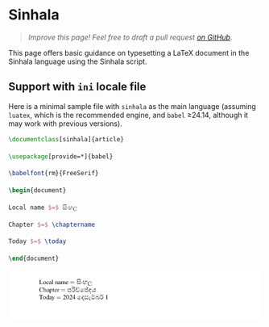# Sinhala

<blockquote>
  <p><em>Improve this page! Feel free to draft a pull request <a href="https://github.com/latex3/babel/tree/docs/docs">on GitHub</a></em>.</p>
</blockquote>

This page offers basic guidance on typesetting a LaTeX document in the
Sinhala language using the Sinhala script.

## Support with `ini` locale file

Here is a minimal sample file with `sinhala` as the main language
(assuming `luatex`, which is the recommended engine, and `babel` ≥24.14,
although it may work with previous versions).

```tex
\documentclass[sinhala]{article}

\usepackage[provide=*]{babel}

\babelfont{rm}{FreeSerif}

\begin{document}

Local name $=$ සිංහල

Chapter $=$ \chaptername

Today $=$ \today

\end{document}
```

![](../media/locale-sinhala.png)